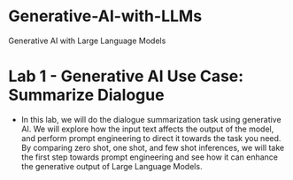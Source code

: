 # Generative-AI-with-LLMs
Generative AI with Large Language Models

# Lab 1 - Generative AI Use Case: Summarize Dialogue
* In this lab, we will do the dialogue summarization task using generative AI. We will explore how the input text affects the output of the model, and perform prompt engineering to direct it towards the task you need. By comparing zero shot, one shot, and few shot inferences, we will take the first step towards prompt engineering and see how it can enhance the generative output of Large Language Models. 
